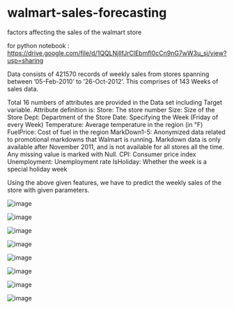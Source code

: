 # walmart-sales-forecasting
factors affecting the sales of the walmart store

for python notebook :  https://drive.google.com/file/d/1QQLNjllfJrClEbmfl0cCn9nG7wW3u_sj/view?usp=sharing

Data consists of 421570 records of weekly sales from stores spanning between ’05-Feb-2010’ to ’26-Oct-2012’. This comprises of 143 Weeks of sales data.

Total 16 numbers of attributes are provided in the Data set including Target variable. Attribute definition is:
Store: The store number
Size: Size of the Store
Dept: Department of the Store
Date: Specifying the Week (Friday of every Week)
Temperature: Average temperature in the region (in ℉)
FuelPrice: Cost of fuel in the region
MarkDown1-5: Anonymized data related to promotional markdowns that Walmart is running. Markdown data is only available after November 2011, and is not available for all stores all the time. Any missing value is marked with Null.
CPI: Consumer price index
Unemployment: Unemployment rate
IsHoliday: Whether the week is a special holiday week

Using the above given features, we have to predict the weekly sales of the store with given parameters.

![image](https://user-images.githubusercontent.com/62472111/132951726-7272391a-fc8b-44a4-86ef-c0b965fbe5e5.png)


![image](https://user-images.githubusercontent.com/62472111/132951795-29f2deec-cffd-4855-a518-e3671aceb0d5.png)


![image](https://user-images.githubusercontent.com/62472111/132952280-f5fea8f1-13d2-4333-ba9b-f98ed84d9436.png)


![image](https://user-images.githubusercontent.com/62472111/127976309-7ffb2eb2-ad81-490a-997d-cec284af82bf.png)


![image](https://user-images.githubusercontent.com/62472111/127976346-65b5c14e-d940-42c0-8012-34b6584fbced.png)


![image](https://user-images.githubusercontent.com/62472111/127976378-05c209be-1ed5-4007-a83b-3a60007b99db.png)


![image](https://user-images.githubusercontent.com/62472111/127976408-3966caf0-1f45-432b-b36f-d784b4767de4.png)


![image](https://user-images.githubusercontent.com/62472111/127976430-2ea78372-1841-408f-a0ce-29c4c4d15379.png)











